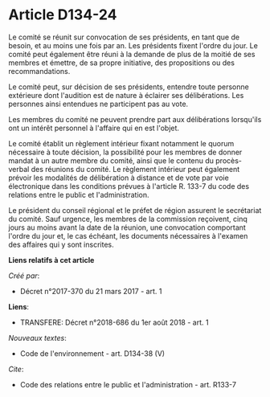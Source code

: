 # Article D134-24

Le comité se réunit sur convocation de ses présidents, en tant que de besoin, et au moins une fois par an. Les présidents
fixent l'ordre du jour. Le comité peut également être réuni à la demande de plus de la moitié de ses membres et émettre, de
sa propre initiative, des propositions ou des recommandations. 

Le comité peut, sur décision de ses présidents, entendre toute personne extérieure dont l'audition est de nature à éclairer
ses délibérations. Les personnes ainsi entendues ne participent pas au vote. 

Les membres du comité ne peuvent prendre part aux délibérations lorsqu'ils ont un intérêt personnel à l'affaire qui en est
l'objet. 

Le comité établit un règlement intérieur fixant notamment le quorum nécessaire à toute décision, la possibilité pour les
membres de donner mandat à un autre membre du comité, ainsi que le contenu du procès-verbal des réunions du comité. Le
règlement intérieur peut également prévoir les modalités de délibération à distance et de vote par voie électronique dans les
conditions prévues à l'article R. 133-7 du code des relations entre le public et l'administration. 

Le président du conseil régional et le préfet de région assurent le secrétariat du comité. Sauf urgence, les membres de la
commission reçoivent, cinq jours au moins avant la date de la réunion, une convocation comportant l'ordre du jour et, le cas
échéant, les documents nécessaires à l'examen des affaires qui y sont inscrites.

**Liens relatifs à cet article**

_Créé par_:

  - Décret n°2017-370 du 21 mars 2017 - art. 1

**Liens**:

  - TRANSFERE: Décret n°2018-686 du 1er août 2018 - art. 1

_Nouveaux textes_:

  - Code de l'environnement - art. D134-38 (V)

_Cite_:

  - Code des relations entre le public et l'administration - art. R133-7
